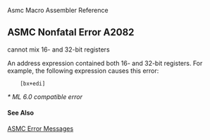Asmc Macro Assembler Reference

## ASMC Nonfatal Error A2082

cannot mix 16- and 32-bit registers

An address expression contained both 16- and 32-bit registers. For example, the following expression causes this error:
```
    [bx+edi]
```
_* ML 6.0 compatible error_

#### See Also

[ASMC Error Messages](readme.md)